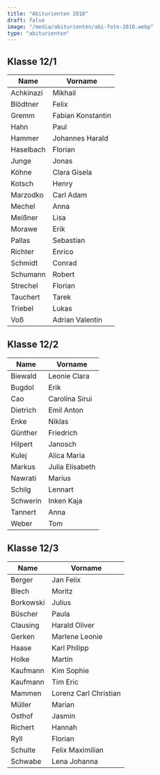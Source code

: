```yaml
---
title: "Abiturienten 2018"
draft: false
image: "/media/abiturienten/abi-foto-2018.webp"
type: "abiturienten"
---
```


## Klasse 12/1

|Name|Vorname|
|-|-|
|Achkinazi|Mikhail|
|Blödtner|Felix|
|Gremm|Fabian Konstantin|
|Hahn|Paul|
|Hammer|Johannes Harald|
|Haselbach|Florian|
|Junge|Jonas|
|Köhne|Clara Gisela|
|Kotsch|Henry|
|Marzodko|Carl Adam|
|Mechel|Anna|
|Meißner|Lisa|
|Morawe|Erik|
|Pallas|Sebastian|
|Richter|Enrico|
|Schmidt|Conrad|
|Schumann|Robert|
|Strechel|Florian|
|Tauchert|Tarek|
|Triebel|Lukas|
|Voß|Adrian Valentin|

## Klasse 12/2

|Name|Vorname|
|-|-|
|Biewald|Leonie Clara|
|Bugdol|Erik|
|Cao|Carolina Sirui|
|Dietrich|Emil Anton|
|Enke|Niklas|
|Günther|Friedrich|
|Hilpert|Janosch|
|Kulej|Alica Maria|
|Markus|Julia Elisabeth|
|Nawrati|Marius|
|Schilg|Lennart|
|Schwerin|Inken Kaja|
|Tannert|Anna|
|Weber|Tom|

## Klasse 12/3

|Name|Vorname|
|-|-|
|Berger|Jan Felix|
|Blech|Moritz|
|Borkowski|Julius|
|Büscher|Paula|
|Clausing|Harald Oliver|
|Gerken|Marlene Leonie|
|Haase|Karl Philipp|
|Holke|Martin|
|Kaufmann|Kim Sophie|
|Kaufmann|Tim Eric|
|Mammen|Lorenz Carl Christian|
|Müller|Marian|
|Osthof|Jasmin|
|Richert|Hannah|
|Ryll|Florian|
|Schulte|Felix Maximilian|
|Schwabe|Lena Johanna|

